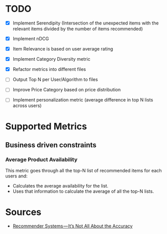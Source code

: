 # TODO
- [x] Implement Serendipity (Intersection of the unexpected items with the relevant items divided by the number of items recommended)
- [x] Implement nDCG
- [x] Item Relevance is based on user average rating
- [x] Implement Category Diversity metric
- [x] Refactor metrics into different files
- [ ] Output Top N per User/Algorithm to files
- [ ] Improve Price Category based on price distribution
- [ ] Implement personalization metric (average difference in top N lists across users)


# Supported Metrics
## Business driven constraints
### Average Product Availability
This metric goes through all the top-N list of recommended items for each users and:
- Calculates the average availability for the list.
- Uses that information to calculate the average of all the top-N lists.


# Sources
- [Recommender Systems — It’s Not All About the Accuracy](https://gab41.lab41.org/recommender-systems-its-not-all-about-the-accuracy-562c7dceeaff)
